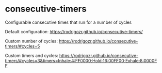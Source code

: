 # consecutive-timers
Configurable consecutive times that run for a number of cycles

Default configuration: https://rodrigozr.github.io/consecutive-timers/

Custom number of cycles: https://rodrigozr.github.io/consecutive-timers/#cycles=5

Custom timers and cycles: https://rodrigozr.github.io/consecutive-timers/#cycles=3&timers=Inhale:4:FF0000;Hold:16:00FF00;Exhale:8:0000FF
